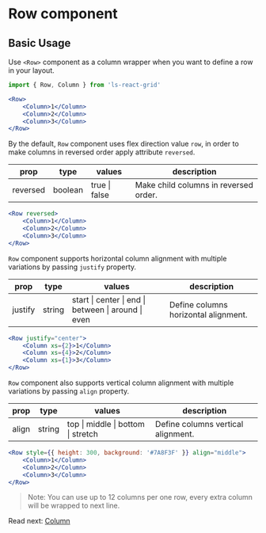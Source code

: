 # Row component

## Basic Usage

Use ``<Row>`` component as a column wrapper when you want to define a row in your layout.

```jsx
import { Row, Column } from 'ls-react-grid'

<Row>
    <Column>1</Column>
    <Column>2</Column>
    <Column>3</Column>
</Row>
```

By the default, ``Row`` component uses flex direction value ``row``, in order to make columns in reversed order apply attribute ``reversed``.

prop | type | values | description
---|---|---|---|
reversed|boolean|true \| false|Make child columns in reversed order.

```jsx
<Row reversed>
    <Column>1</Column>
    <Column>2</Column>
    <Column>3</Column>
</Row>
```

``Row`` component supports horizontal column alignment with multiple variations by passing ``justify`` property.

prop | type | values | description
---|---|---|---|
justify | string | start \| center \| end \| between \| around \| even | Define columns horizontal alignment.

```jsx
<Row justify="center">
    <Column xs={2}>1</Column>
    <Column xs={4}>2</Column>
    <Column xs={1}>3</Column>
</Row>
```

``Row`` component also supports vertical column alignment with multiple variations by passing ``align`` property.

prop | type | values | description
---|---|---|---|
align | string | top \| middle \| bottom \| stretch | Define columns vertical alignment.

```jsx
<Row style={{ height: 300, background: '#7A8F3F' }} align="middle">
    <Column>1</Column>
    <Column>2</Column>
    <Column>3</Column>
</Row>
```

> Note: You can use up to 12 columns per one row, every extra column will be wrapped to next line.

Read next: [Column](https://github.com/stefanlazarevic/ls-react-grid/blob/master/docs/Column.md)
